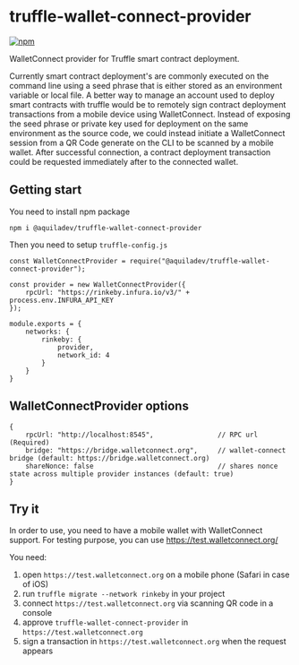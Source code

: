 # truffle-wallet-connect-provider

[![npm](https://img.shields.io/npm/v/@aquiladev/truffle-wallet-connect-provider.svg)](https://www.npmjs.com/package/@aquiladev/truffle-wallet-connect-provider)

WalletConnect provider for Truffle smart contract deployment.

Currently smart contract deployment's are commonly executed on the command line using a seed phrase that is either stored as an environment variable or local file. A better way to manage an account used to deploy smart contracts with truffle would be to remotely sign contract deployment transactions from a mobile device using WalletConnect. Instead of exposing the seed phrase or private key used for deployment on the same environment as the source code, we could instead initiate a WalletConnect session from a QR Code generate on the CLI to be scanned by a mobile wallet. After successful connection, a contract deployment transaction could be requested immediately after to the connected wallet.

## Getting start

You need to install npm package
```
npm i @aquiladev/truffle-wallet-connect-provider
```

Then you need to setup `truffle-config.js`

```
const WalletConnectProvider = require("@aquiladev/truffle-wallet-connect-provider");

const provider = new WalletConnectProvider({
    rpcUrl: "https://rinkeby.infura.io/v3/" + process.env.INFURA_API_KEY
});

module.exports = {
    networks: {
        rinkeby: {
            provider,
            network_id: 4
        }
    }
}
```

## WalletConnectProvider options
```
{
    rpcUrl: "http://localhost:8545",                // RPC url (Required)
    bridge: "https://bridge.walletconnect.org",     // wallet-connect bridge (default: https://bridge.walletconnect.org)
    shareNonce: false                               // shares nonce state across multiple provider instances (default: true)
}
```

## Try it
In order to use, you need to have a mobile wallet with WalletConnect support. 
For testing purpose, you can use https://test.walletconnect.org/

You need:
1. open `https://test.walletconnect.org` on a mobile phone (Safari in case of iOS)
2. run `truffle migrate --network rinkeby` in your project
3. connect `https://test.walletconnect.org` via scanning QR code in a console
4. approve `truffle-wallet-connect-provider` in `https://test.walletconnect.org`
5. sign a transaction in `https://test.walletconnect.org` when the request appears
